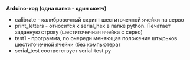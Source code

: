 **Arduino-код (одна папка - один скетч)** <br>
* calibrate - калибровочный скрипт шеститочечной 
ячейки на серво
* print_letters - относится к serial_hex в папке 
python. Печатает заданную строку (шеститочечная 
ячейка с серво)
* test1 - программа, по очереди меняющая положение 
штырьков шеститочечной ячейки (без компьютера)
* serial_test соответствует serial-test.py

